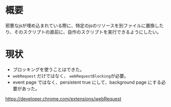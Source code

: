 # 概要

邪悪なjsが埋め込まれている際に、特定のjsのリソースを別ファイルに置換したり、そのスクリプトの直前に、自作のスクリプトを実行できるようにしたい。

# 現状
- ブロッキングを使うことはできた。
- `webRequest` だけではなく、 `webRequestBlocking`が必要。
- event page ではなく、persistent true にして、background page にする必要があった。

https://developer.chrome.com/extensions/webRequest